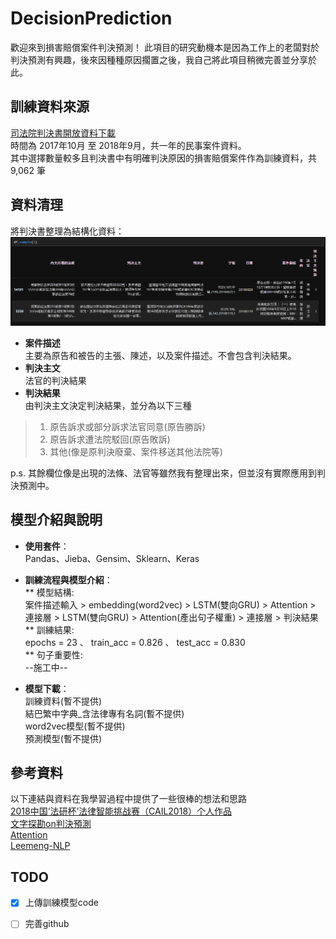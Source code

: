 # DecisionPrediction
歡迎來到損害賠償案件判決預測！
此項目的研究動機本是因為工作上的老闆對於判決預測有興趣，後來因種種原因擱置之後，我自己將此項目稍微完善並分享於此。

## 訓練資料來源
[司法院判決書開放資料下載](http://210.69.124.88/)  
時間為 2017年10月 至 2018年9月，共一年的民事案件資料。  
其中選擇數量較多且判決書中有明確判決原因的損害賠償案件作為訓練資料，共 9,062 筆  

## 資料清理
將判決書整理為結構化資料：  
![avatar](DEMO/demo_clean.PNG)
* **案件描述**  
主要為原告和被告的主張、陳述，以及案件描述。不會包含判決結果。  
* **判決主文**  
法官的判決結果  
* **判決結果**   
由判決主文決定判決結果，並分為以下三種  
> 1. 原告訴求或部分訴求法官同意(原告勝訴)  
> 2. 原告訴求遭法院駁回(原告敗訴)  
> 3. 其他(像是原判決廢棄、案件移送其他法院等)  

p.s. 其餘欄位像是出現的法條、法官等雖然我有整理出來，但並沒有實際應用到判決預測中。

## 模型介紹與說明
* **使用套件**：  
Pandas、Jieba、Gensim、Sklearn、Keras  

* **訓練流程與模型介紹**：    
** 模型結構:  
案件描述輸入 > embedding(word2vec) > LSTM(雙向GRU) > Attention >  
連接層 > LSTM(雙向GRU) > Attention(產出句子權重) > 連接層 > 判決結果  
** 訓練結果:  
epochs = 23 、 train_acc = 0.826 、 test_acc = 0.830  
** 句子重要性:  
--施工中--  

* **模型下載**：  
訓練資料(暫不提供)  
結巴繁中字典_含法律專有名詞(暫不提供)  
word2vec模型(暫不提供)  
預測模型(暫不提供)  

## 參考資料
以下連結與資料在我學習過程中提供了一些很棒的想法和思路  
[2018中国‘法研杯’法律智能挑战赛（CAIL2018）个人作品](https://github.com/renjunxiang/Competition_CAIL)  
[文字探勘on判決預測](http://www.52nlp.cn/tag/textcnn)  
[Attention](https://gist.github.com/cbaziotis/6428df359af27d58078ca5ed9792bd6d)  
[Leemeng-NLP](https://leemeng.tw/tag/zi-ran-yu-yan-chu-li.html)  

## TODO
- [X] 上傳訓練模型code  
- [ ] 完善github




